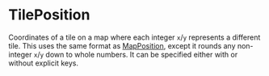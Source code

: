 # TilePosition

Coordinates of a tile on a map where each integer `x`/`y` represents a different tile. This uses the same format as [MapPosition](prototype:MapPosition), except it rounds any non-integer `x`/`y` down to whole numbers. It can be specified either with or without explicit keys.

